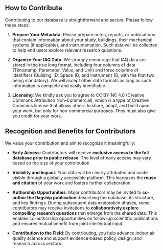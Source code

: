## How to Contribute

Contributing to our database is straightforward and secure. Please follow these steps:

1. **Prepare Your Metadata**: Please prepare notes, reports, or publications that contain information about your study, buildings, their mechanical systems (if applicable), and instrumentation. Such data will be collected to help end users explore relevant research questions.

2. **Organize Your IAQ Data**: We strongly encourage that IAQ data are stored in the true long format, including four columns of data (Timestamp, Parameter, Value, and Unit) and three columns of identifiers (Building_ID, Space_ID, and Instrument_ID, with the first two being mandatory). We will accept other data formats as long as such information is complete and easily identifiable. 

3. **Licensing**: We kindly ask you to agree to CC BY-NC 4.0 (Creative Commons Attribution Non-Commercial), which is a type of Creative Commons license that allows others to share, adapt, and build upon your work, but only for non-commercial purposes. They must also give you credit for your work.

## Recognition and Benefits for Contributors

We value your contribution and aim to recognize it meaningfully:

* **Early Access**: Contributors will receive **exclusive access to the full database prior to public release**. The level of early access may vary based on the size of your contribution.

* **Visibility and Impact**: Your data will be clearly attributed and made visible through a globally accessible platform. This increases the **reuse and citation** of your work and fosters further collaboration.

* **Authorship Opportunities**: Major contributors may be invited to **co-author the flagship publication** describing the database, its structure, and key findings. During subsequent data exploration phases, some contributors may receive invitations to **collaboratively explore compelling research questions** that emerge from the shared data. This enables co-authorship opportunities on follow-up scientific publications and ensures mutual benefit from joint intellectual input.

* **Contribution to the Field**: By contributing, you help advance indoor air quality science and support evidence-based policy, design, and research across sectors.
